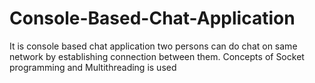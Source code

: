 # Console-Based-Chat-Application
It is console based chat application two persons can do chat on same network by establishing connection between them. Concepts of Socket programming and Multithreading is used
